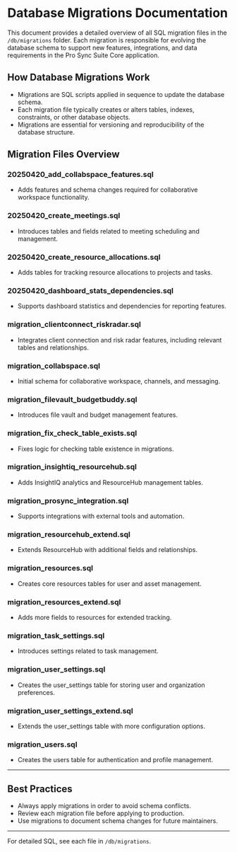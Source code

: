 # Database Migrations Documentation

This document provides a detailed overview of all SQL migration files in the `/db/migrations` folder. Each migration is responsible for evolving the database schema to support new features, integrations, and data requirements in the Pro Sync Suite Core application.

## How Database Migrations Work
- Migrations are SQL scripts applied in sequence to update the database schema.
- Each migration file typically creates or alters tables, indexes, constraints, or other database objects.
- Migrations are essential for versioning and reproducibility of the database structure.

## Migration Files Overview

### 20250420_add_collabspace_features.sql
- Adds features and schema changes required for collaborative workspace functionality.

### 20250420_create_meetings.sql
- Introduces tables and fields related to meeting scheduling and management.

### 20250420_create_resource_allocations.sql
- Adds tables for tracking resource allocations to projects and tasks.

### 20250420_dashboard_stats_dependencies.sql
- Supports dashboard statistics and dependencies for reporting features.

### migration_clientconnect_riskradar.sql
- Integrates client connection and risk radar features, including relevant tables and relationships.

### migration_collabspace.sql
- Initial schema for collaborative workspace, channels, and messaging.

### migration_filevault_budgetbuddy.sql
- Introduces file vault and budget management features.

### migration_fix_check_table_exists.sql
- Fixes logic for checking table existence in migrations.

### migration_insightiq_resourcehub.sql
- Adds InsightIQ analytics and ResourceHub management tables.

### migration_prosync_integration.sql
- Supports integrations with external tools and automation.

### migration_resourcehub_extend.sql
- Extends ResourceHub with additional fields and relationships.

### migration_resources.sql
- Creates core resources tables for user and asset management.

### migration_resources_extend.sql
- Adds more fields to resources for extended tracking.

### migration_task_settings.sql
- Introduces settings related to task management.

### migration_user_settings.sql
- Creates the user_settings table for storing user and organization preferences.

### migration_user_settings_extend.sql
- Extends the user_settings table with more configuration options.

### migration_users.sql
- Creates the users table for authentication and profile management.

---

## Best Practices
- Always apply migrations in order to avoid schema conflicts.
- Review each migration file before applying to production.
- Use migrations to document schema changes for future maintainers.

---

For detailed SQL, see each file in `/db/migrations`.

